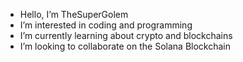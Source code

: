 - Hello, I’m TheSuperGolem
- I’m interested in coding and programming
- I’m currently learning about crypto and blockchains
- I’m looking to collaborate on the Solana Blockchain
